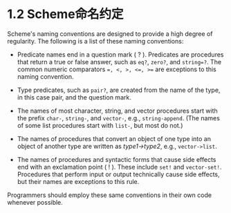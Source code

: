 # 1.2 Scheme命名约定

Scheme's naming conventions are designed to provide a high degree of regularity. The following is a list of these naming conventions:

+ Predicate names end in a question mark ( ? ). Predicates are procedures that return a true or false answer, such as `eq?`, `zero?`, and `string=?`. The common numeric comparators `=, <, >, <=, >=` are exceptions to this naming convention.

+ Type predicates, such as `pair?`, are created from the name of the type, in this case pair, and the question mark.

+ The names of most character, string, and vector procedures start with the prefix `char-`, `string-`, and `vector-`, e.g., `string-append`. (The names of some list procedures start with `list-`, but most do not.)

+ The names of procedures that convert an object of one type into an object of another type are written as *type1->type2*, e.g., `vector->list`.

+ The names of procedures and syntactic forms that cause side effects end with an exclamation point ( ! ). These include `set!` and `vector-set!`. Procedures that perform input or output technically cause side effects, but their names are exceptions to this rule.

Programmers should employ these same conventions in their own code whenever possible.